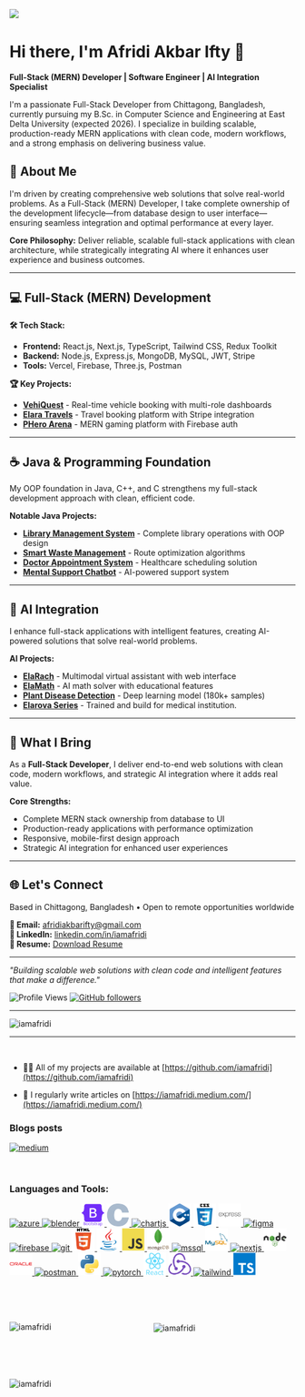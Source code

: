
![](https://media.licdn.com/dms/image/D5616AQHdgMUpnQRyqg/profile-displaybackgroundimage-shrink_350_1400/0/1703801929693?e=1709164800&v=beta&t=fwtRDudJk_UdqrdJBr-rVPKKS-h3nXLWggbHwODLZzI)
# Hi there, I'm Afridi Akbar Ifty 👋

**Full-Stack (MERN) Developer | Software Engineer | AI Integration Specialist**

I'm a passionate Full-Stack Developer from Chittagong, Bangladesh, currently pursuing my B.Sc. in Computer Science and Engineering at East Delta University (expected 2026). I specialize in building scalable, production-ready MERN applications with clean code, modern workflows, and a strong emphasis on delivering business value.

## 🚀 About Me

I'm driven by creating comprehensive web solutions that solve real-world problems. As a Full-Stack (MERN) Developer, I take complete ownership of the development lifecycle—from database design to user interface—ensuring seamless integration and optimal performance at every layer.

**Core Philosophy:** Deliver reliable, scalable full-stack applications with clean architecture, while strategically integrating AI where it enhances user experience and business outcomes.

---

## 💻 Full-Stack (MERN) Development

**🛠️ Tech Stack:**
- **Frontend:** React.js, Next.js, TypeScript, Tailwind CSS, Redux Toolkit
- **Backend:** Node.js, Express.js, MongoDB, MySQL, JWT, Stripe
- **Tools:** Vercel, Firebase, Three.js, Postman

**🏆 Key Projects:**
- **[VehiQuest](https://vehi-quest-171.web.app/)** - Real-time vehicle booking with multi-role dashboards
- **[Elara Travels](https://elara-travels.web.app/)** - Travel booking platform with Stripe integration  
- **[PHero Arena](https://phero-arena.netlify.app/)** - MERN gaming platform with Firebase auth

---

## ☕ Java & Programming Foundation

My OOP foundation in Java, C++, and C strengthens my full-stack development approach with clean, efficient code.

**Notable Java Projects:**
- **[Library Management System](https://github.com/iamafridi/project10.mp4)** - Complete library operations with OOP design
- **[Smart Waste Management](https://github.com/iamafridi/Smart-Waste-Management-System)** - Route optimization algorithms
- **[Doctor Appointment System](https://github.com/iamafridi/Doctor-Appointment)** - Healthcare scheduling solution
- **[Mental Support Chatbot](https://github.com/iamafridi/Mental-Support-AI-Chatbot)** - AI-powered support system

---

## 🤖 AI Integration

I enhance full-stack applications with intelligent features, creating AI-powered solutions that solve real-world problems.

**AI Projects:**
- **[ElaRach](https://github.com/iamafridi/elaRech)** - Multimodal virtual assistant with web interface
- **[ElaMath](https://github.com/iamafridi/elaMath)** - AI math solver with educational features
- **[Plant Disease Detection](https://github.com/iamafridi/E-Plant-Plant-Disease-Recognition-Using-Deep-Learning)** - Deep learning model (180k+ samples)
- **[Elarova Series](https://github.com/iamafridi/elarova-2.0)** - Trained and build for medical institution.

---

## 🎯 What I Bring

As a **Full-Stack Developer**, I deliver end-to-end web solutions with clean code, modern workflows, and strategic AI integration where it adds real value.

**Core Strengths:**
- Complete MERN stack ownership from database to UI
- Production-ready applications with performance optimization
- Responsive, mobile-first design approach
- Strategic AI integration for enhanced user experiences

---

## 🌐 Let's Connect

Based in Chittagong, Bangladesh • Open to remote opportunities worldwide

**📧 Email:** afridiakbarifty@gmail.com  
**💼 LinkedIn:** [linkedin.com/in/iamafridi](https://www.linkedin.com/in/iamafridi)  
**📄 Resume:** [Download Resume](https://your-domain.com/assets/Afridi-Akbar-Ifty-Resume.pdf)

---

*"Building scalable web solutions with clean code and intelligent features that make a difference."*

![Profile Views](https://komarev.com/ghpvc/?username=iamafridi&color=blue)
[![GitHub followers](https://img.shields.io/github/followers/iamafridi?style=social)](https://github.com/iamafridi)
<hr/>
<p align="left"> <img src="https://komarev.com/ghpvc/?username=iamafridi&label=Profile%20views&color=0e75b6&style=flat" alt="iamafridi" /> </p>
<hr/>
<br /> 

- 👨‍💻 All of my projects are available at [https://github.com/iamafridi](https://github.com/iamafridi)

- 📝 I regularly write articles on [https://iamafridi.medium.com/](https://iamafridi.medium.com/)

### Blogs posts
<!-- BLOG-POST-LIST:START -->
 [<img src='https://cdn.jsdelivr.net/npm/simple-icons@3.0.1/icons/medium.svg' alt='medium' height='40'>](https://iamafridi.medium.com/)  

<!-- BLOG-POST-LIST:END -->

<br /> 
<h3 align="left">Languages and Tools:</h3>
<p align="left"> <a href="https://azure.microsoft.com/en-in/" target="_blank" rel="noreferrer"> <img src="https://www.vectorlogo.zone/logos/microsoft_azure/microsoft_azure-icon.svg" alt="azure" width="40" height="40"/> </a> <a href="https://www.blender.org/" target="_blank" rel="noreferrer"> <img src="https://download.blender.org/branding/community/blender_community_badge_white.svg" alt="blender" width="40" height="40"/> </a> <a href="https://getbootstrap.com" target="_blank" rel="noreferrer"> <img src="https://raw.githubusercontent.com/devicons/devicon/master/icons/bootstrap/bootstrap-plain-wordmark.svg" alt="bootstrap" width="40" height="40"/> </a> <a href="https://www.cprogramming.com/" target="_blank" rel="noreferrer"> <img src="https://raw.githubusercontent.com/devicons/devicon/master/icons/c/c-original.svg" alt="c" width="40" height="40"/> </a> <a href="https://www.chartjs.org" target="_blank" rel="noreferrer"> <img src="https://www.chartjs.org/media/logo-title.svg" alt="chartjs" width="40" height="40"/> </a> <a href="https://www.w3schools.com/cpp/" target="_blank" rel="noreferrer"> <img src="https://raw.githubusercontent.com/devicons/devicon/master/icons/cplusplus/cplusplus-original.svg" alt="cplusplus" width="40" height="40"/> </a> <a href="https://www.w3schools.com/css/" target="_blank" rel="noreferrer"> <img src="https://raw.githubusercontent.com/devicons/devicon/master/icons/css3/css3-original-wordmark.svg" alt="css3" width="40" height="40"/> </a> <a href="https://expressjs.com" target="_blank" rel="noreferrer"> <img src="https://raw.githubusercontent.com/devicons/devicon/master/icons/express/express-original-wordmark.svg" alt="express" width="40" height="40"/> </a> <a href="https://www.figma.com/" target="_blank" rel="noreferrer"> <img src="https://www.vectorlogo.zone/logos/figma/figma-icon.svg" alt="figma" width="40" height="40"/> </a> <a href="https://firebase.google.com/" target="_blank" rel="noreferrer"> <img src="https://www.vectorlogo.zone/logos/firebase/firebase-icon.svg" alt="firebase" width="40" height="40"/> </a> <a href="https://git-scm.com/" target="_blank" rel="noreferrer"> <img src="https://www.vectorlogo.zone/logos/git-scm/git-scm-icon.svg" alt="git" width="40" height="40"/> </a> <a href="https://www.w3.org/html/" target="_blank" rel="noreferrer"> <img src="https://raw.githubusercontent.com/devicons/devicon/master/icons/html5/html5-original-wordmark.svg" alt="html5" width="40" height="40"/> </a> <a href="https://www.java.com" target="_blank" rel="noreferrer"> <img src="https://raw.githubusercontent.com/devicons/devicon/master/icons/java/java-original.svg" alt="java" width="40" height="40"/> </a> <a href="https://developer.mozilla.org/en-US/docs/Web/JavaScript" target="_blank" rel="noreferrer"> <img src="https://raw.githubusercontent.com/devicons/devicon/master/icons/javascript/javascript-original.svg" alt="javascript" width="40" height="40"/> </a> <a href="https://www.mongodb.com/" target="_blank" rel="noreferrer"> <img src="https://raw.githubusercontent.com/devicons/devicon/master/icons/mongodb/mongodb-original-wordmark.svg" alt="mongodb" width="40" height="40"/> </a> <a href="https://www.microsoft.com/en-us/sql-server" target="_blank" rel="noreferrer"> <img src="https://www.svgrepo.com/show/303229/microsoft-sql-server-logo.svg" alt="mssql" width="40" height="40"/> </a> <a href="https://www.mysql.com/" target="_blank" rel="noreferrer"> <img src="https://raw.githubusercontent.com/devicons/devicon/master/icons/mysql/mysql-original-wordmark.svg" alt="mysql" width="40" height="40"/> </a> <a href="https://nextjs.org/" target="_blank" rel="noreferrer"> <img src="https://cdn.worldvectorlogo.com/logos/nextjs-2.svg" alt="nextjs" width="40" height="40"/> </a> <a href="https://nodejs.org" target="_blank" rel="noreferrer"> <img src="https://raw.githubusercontent.com/devicons/devicon/master/icons/nodejs/nodejs-original-wordmark.svg" alt="nodejs" width="40" height="40"/> </a> <a href="https://www.oracle.com/" target="_blank" rel="noreferrer"> <img src="https://raw.githubusercontent.com/devicons/devicon/master/icons/oracle/oracle-original.svg" alt="oracle" width="40" height="40"/> </a> <a href="https://postman.com" target="_blank" rel="noreferrer"> <img src="https://www.vectorlogo.zone/logos/getpostman/getpostman-icon.svg" alt="postman" width="40" height="40"/> </a> <a href="https://www.python.org" target="_blank" rel="noreferrer"> <img src="https://raw.githubusercontent.com/devicons/devicon/master/icons/python/python-original.svg" alt="python" width="40" height="40"/> </a> <a href="https://pytorch.org/" target="_blank" rel="noreferrer"> <img src="https://www.vectorlogo.zone/logos/pytorch/pytorch-icon.svg" alt="pytorch" width="40" height="40"/> </a> <a href="https://reactjs.org/" target="_blank" rel="noreferrer"> <img src="https://raw.githubusercontent.com/devicons/devicon/master/icons/react/react-original-wordmark.svg" alt="react" width="40" height="40"/> </a> <a href="https://redux.js.org" target="_blank" rel="noreferrer"> <img src="https://raw.githubusercontent.com/devicons/devicon/master/icons/redux/redux-original.svg" alt="redux" width="40" height="40"/> </a> <a href="https://tailwindcss.com/" target="_blank" rel="noreferrer"> <img src="https://www.vectorlogo.zone/logos/tailwindcss/tailwindcss-icon.svg" alt="tailwind" width="40" height="40"/> </a> <a href="https://www.typescriptlang.org/" target="_blank" rel="noreferrer"> <img src="https://raw.githubusercontent.com/devicons/devicon/master/icons/typescript/typescript-original.svg" alt="typescript" width="40" height="40"/> </a> </p>

<br /> 
<br /> 
<br /> 
  
<div align="center">
  <p><img align="left" src="https://github-readme-stats.vercel.app/api/top-langs?username=iamafridi&show_icons=true&locale=en&layout=compact" alt="iamafridi" /></p>

<p>&nbsp;<img align="center" src="https://github-readme-stats.vercel.app/api?username=iamafridi&show_icons=true&locale=en" alt="iamafridi" /></p>

</div>
<br /> 
<br /> 
<br />

<p><img align="center" src="https://github-readme-streak-stats.herokuapp.com/?user=iamafridi&" alt="iamafridi" /></p>

